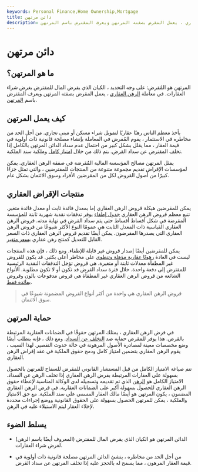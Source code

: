 ```yaml
---
keywords: Personal Finance,Home Ownership,Mortgage
title: دائن مرتهن
description: المرتهن هو الكيان الذي يقرض المال للمقترض بغرض شراء العقارات. في صفقة إقراض الرهن العقاري ، يعمل المقرض بصفته المرتهن ويعرف المقترض باسم المرتهن.
---
```


# دائن مرتهن
## ما هو المرتهن؟

المرتهن هو المُقرض: على وجه التحديد ، الكيان الذي يقرض المال للمقترض بغرض شراء العقارات. في معاملة [الرهن العقاري](/mortgage) ، يعمل المقرض بصفته المرتهن ويعرف المقترض باسم [المرتهن](/mortgagor).

## كيف يعمل المرتهن

يأخذ معظم الناس رهنًا عقاريًا لتمويل شراء مسكن أو مبنى تجاري. من أجل الحد من مخاطره في الاستثمار ، يقوم المُقرض في المعاملة بإنشاء مصلحة قانونية ذات أولوية في قيمة العقار ، مما يقلل بشكل كبير من احتمال عدم سداد الدائن المرتهن بالكامل إذا تخلف المقترض عن سداد القرض. يتم ذلك من خلال [امتياز كامل](/perfected-lien) وملكية سند الملكية.

يمثل المرتهن مصالح المؤسسة المالية المُقرضة في صفقة الرهن العقاري. يمكن لمؤسسات الإقراض تقديم مجموعة متنوعة من المنتجات للمقترضين ، والتي تمثل جزءًا كبيرًا من أصول القروض لكل من المقرضين الأفراد وسوق الائتمان بشكل عام.

## منتجات الإقراض العقاري

يمكن للمقرضين هيكلة قروض الرهن العقاري إما بمعدل فائدة ثابت أو معدل فائدة متغير. تتبع معظم قروض الرهن العقاري [جدول إطفاء](/amortization_schedule) يوفر تدفقات نقدية شهرية ثابتة للمؤسسة المقرضة في شكل أقساط أقساط حتى يتم سداد القرض في نهاية مدته. قروض الرهن العقاري القياسية ذات المعدل الثابت هي عمومًا النوع الأكثر شيوعًا من قروض الرهن العقاري التي يصدرها المقرضون. يمكن أيضًا تقديم قروض الرهن العقاري ذات السعر القابل للتعديل كمنتج رهن عقاري [بسعر متغير](/variableinterestrate).

يمكن للمقرضين أيضًا إصدار قروض غير قابلة للإطفاء. ومع ذلك ، فإن هذه المنتجات ليست في العادة [رهونًا عقارية مؤهلة وتنطوي](/qualified-mortgage) على مخاطر أعلى بكثير. قد يكون للقروض غير المطفأة معدلات ثابتة أو متغيرة. هي قروض تؤجل التدفقات النقدية الرئيسية للمقترض إلى دفعة واحدة. خلال فترة سداد القرض قد تكون أو لا تكون مطلوبة. الأنواع الشائعة من قروض الرهن العقاري غير المطفأة هي قروض مدفوعات بالون وقروض [بفائدة فقط](/interestonlymortgage).

> قروض الرهن العقاري هي واحدة من أكثر أنواع القروض المضمونة شيوعًا في سوق الائتمان.

>

## حماية المرتهن

في قرض الرهن العقاري ، يمتلك المرتهن حقوقًا في الضمانات العقارية المرتبطة بالقرض. هذا يوفر للمقرض حماية ضد [التخلف عن السداد](/default2). ومع ذلك ، فإنه يتطلب أيضًا وضع مخصصات معينة لمصادرة الأصول المرهونة في حالة حدوث التقصير. لهذا السبب ، يقوم الرهن العقاري بتضمين امتياز كامل ودمج حقوق الملكية في عقد إقراض الرهن العقاري.

تتم صياغة الامتياز الكامل من قبل المستشار القانوني للمقرض للسماح للمرتهن بالحصول بسهولة على العقارات المرتبطة بقرض الرهن العقاري إذا تخلف الرهن عن السداد. الامتياز الكامل هو [الرهن](/lien) الذي تم تقديمه وتسجيله لدى الوكالة المناسبة لإعطاء حقوق الرهن العقاري للحصول بسهولة أكبر على الضمانات العقارية. في قرض الرهن العقاري المضمون ، يكون المرتهن هو أيضًا مالك العقار المسمى على سند الملكية. مع حق الامتياز والملكية ، يمكن للمرتهن الحصول بسهولة على الحقوق القانونية ووضع إجراءات محددة لإخلاء العقار ليتم الاستيلاء عليه في الرهن.

## يسلط الضوء

- الدائن المرتهن هو الكيان الذي يقرض المال للمقترض (المعروف أيضًا باسم الرهن) لغرض شراء العقارات.

- من أجل الحد من مخاطره ، ينشئ الدائن المرتهن مصلحة قانونية ذات أولوية في قيمة العقار المرهون ، مما يسمح له بالحجز عليه إذا تخلف المرتهن عن سداد القرض.

